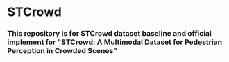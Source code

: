 # STCrowd
### This repository is for STCrowd dataset baseline and official implement for "STCrowd: A Multimodal Dataset for Pedestrian Perception in Crowded Scenes"
